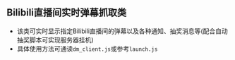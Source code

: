 ## Bilibili直播间实时弹幕抓取类
+ 该类可实时显示指定Bilibili直播间的弹幕以及各种通知、抽奖消息等(配合自动抽奖脚本可实现服务器挂机)
+ 具体使用方法可通读`dm_client.js`或参考`launch.js`
